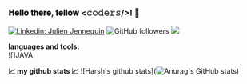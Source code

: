 ### 𝐇𝐞𝐥𝐥𝐨 𝐭𝐡𝐞𝐫𝐞, 𝐟𝐞𝐥𝐥𝐨𝐰 <𝚌𝚘𝚍𝚎𝚛𝚜/>! 👋
[![Linkedin: Julien Jennequin](https://img.shields.io/badge/-Julien_Jennequin-blue?style=flat-square&logo=Linkedin&logoColor=white&link=https://www.linkedin.com/in/julien-jennequin-3390871a1/)](https://www.linkedin.com/in/julien-jennequin-3390871a1/)
![GitHub followers](https://img.shields.io/github/followers/Alph420?label=Follow&style=social)
![](https://visitor-badge.glitch.me/badge?page_id=Alph420)

<!--
**Alph420/Alph420** is a ✨ _special_ ✨ repository because its `README.md` (this file) appears on your GitHub profile.

Here are some ideas to get you started:

- 🔭 I’m currently working on ...
- 🌱 I’m currently learning ...
- 👯 I’m looking to collaborate on ...
- 🤔 I’m looking for help with ...
- 💬 Ask me about ...
- 📫 How to reach me: ...
- 😄 Pronouns: ...
- ⚡ Fun fact: ...
-->


**languages and tools:**  
![]JAVA

**📈 my github stats 📈**
![Harsh's github stats](![Anurag's GitHub stats](https://github-readme-stats.vercel.app/api?username=Alph420&show_icons=true&theme=radical))
